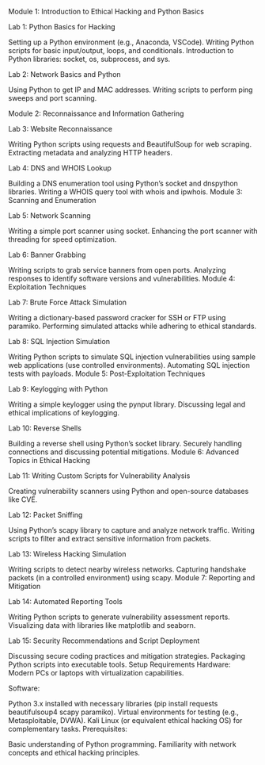 Module 1: Introduction to Ethical Hacking and Python Basics

Lab 1: Python Basics for Hacking

Setting up a Python environment (e.g., Anaconda, VSCode).
Writing Python scripts for basic input/output, loops, and conditionals.
Introduction to Python libraries: socket, os, subprocess, and sys.

Lab 2: Network Basics and Python

Using Python to get IP and MAC addresses.
Writing scripts to perform ping sweeps and port scanning.

Module 2: Reconnaissance and Information Gathering

Lab 3: Website Reconnaissance

Writing Python scripts using requests and BeautifulSoup for web scraping.
Extracting metadata and analyzing HTTP headers.

Lab 4: DNS and WHOIS Lookup

Building a DNS enumeration tool using Python’s socket and dnspython libraries.
Writing a WHOIS query tool with whois and ipwhois.
Module 3: Scanning and Enumeration

Lab 5: Network Scanning

Writing a simple port scanner using socket.
Enhancing the port scanner with threading for speed optimization.

Lab 6: Banner Grabbing

Writing scripts to grab service banners from open ports.
Analyzing responses to identify software versions and vulnerabilities.
Module 4: Exploitation Techniques

Lab 7: Brute Force Attack Simulation

Writing a dictionary-based password cracker for SSH or FTP using paramiko.
Performing simulated attacks while adhering to ethical standards.

Lab 8: SQL Injection Simulation

Writing Python scripts to simulate SQL injection vulnerabilities using sample web applications (use controlled environments).
Automating SQL injection tests with payloads.
Module 5: Post-Exploitation Techniques

Lab 9: Keylogging with Python

Writing a simple keylogger using the pynput library.
Discussing legal and ethical implications of keylogging.

Lab 10: Reverse Shells

Building a reverse shell using Python’s socket library.
Securely handling connections and discussing potential mitigations.
Module 6: Advanced Topics in Ethical Hacking

Lab 11: Writing Custom Scripts for Vulnerability Analysis

Creating vulnerability scanners using Python and open-source databases like CVE.

Lab 12: Packet Sniffing

Using Python’s scapy library to capture and analyze network traffic.
Writing scripts to filter and extract sensitive information from packets.

Lab 13: Wireless Hacking Simulation

Writing scripts to detect nearby wireless networks.
Capturing handshake packets (in a controlled environment) using scapy.
Module 7: Reporting and Mitigation

Lab 14: Automated Reporting Tools

Writing Python scripts to generate vulnerability assessment reports.
Visualizing data with libraries like matplotlib and seaborn.

Lab 15: Security Recommendations and Script Deployment

Discussing secure coding practices and mitigation strategies.
Packaging Python scripts into executable tools.
Setup Requirements
Hardware: Modern PCs or laptops with virtualization capabilities.

Software:

Python 3.x installed with necessary libraries (pip install requests beautifulsoup4 scapy paramiko).
Virtual environments for testing (e.g., Metasploitable, DVWA).
Kali Linux (or equivalent ethical hacking OS) for complementary tasks.
Prerequisites:

Basic understanding of Python programming.
Familiarity with network concepts and ethical hacking principles.
